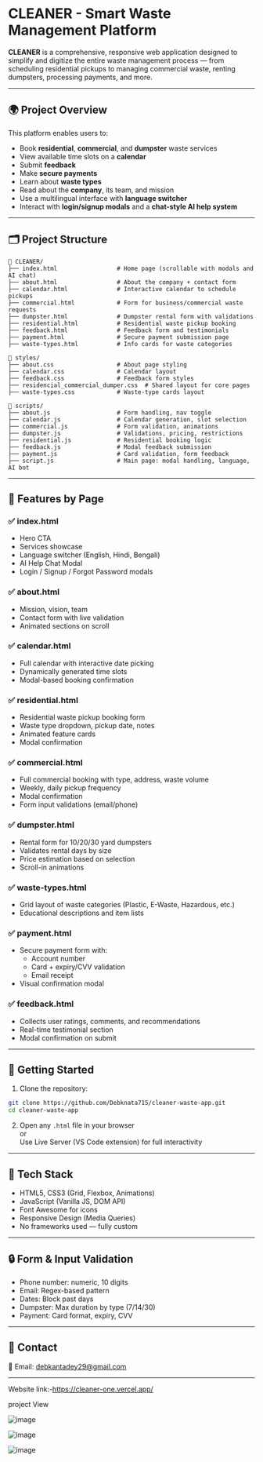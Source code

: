 
# CLEANER - Smart Waste Management Platform

**CLEANER** is a comprehensive, responsive web application designed to simplify and digitize the entire waste management process — from scheduling residential pickups to managing commercial waste, renting dumpsters, processing payments, and more.

---

## 🌍 Project Overview

This platform enables users to:
- Book **residential**, **commercial**, and **dumpster** waste services
- View available time slots on a **calendar**
- Submit **feedback**
- Make **secure payments**
- Learn about **waste types**
- Read about the **company**, its team, and mission
- Use a multilingual interface with **language switcher**
- Interact with **login/signup modals** and a **chat-style AI help system**

---

## 🗂️ Project Structure

```
📁 CLEANER/
├── index.html                 # Home page (scrollable with modals and AI chat)
├── about.html                 # About the company + contact form
├── calendar.html              # Interactive calendar to schedule pickups
├── commercial.html            # Form for business/commercial waste requests
├── dumpster.html              # Dumpster rental form with validations
├── residential.html           # Residential waste pickup booking
├── feedback.html              # Feedback form and testimonials
├── payment.html               # Secure payment submission page
├── waste-types.html           # Info cards for waste categories

📁 styles/
├── about.css                  # About page styling
├── calendar.css               # Calendar layout
├── feedback.css               # Feedback form styles
├── residencial_commercial_dumper.css  # Shared layout for core pages
├── waste-types.css            # Waste-type cards layout

📁 scripts/
├── about.js                   # Form handling, nav toggle
├── calendar.js                # Calendar generation, slot selection
├── commercial.js              # Form validation, animations
├── dumpster.js                # Validations, pricing, restrictions
├── residential.js             # Residential booking logic
├── feedback.js                # Modal feedback submission
├── payment.js                 # Card validation, form feedback
├── script.js                  # Main page: modal handling, language, AI bot
```

---

## 🔑 Features by Page

### ✅ **index.html**
- Hero CTA
- Services showcase
- Language switcher (English, Hindi, Bengali)
- AI Help Chat Modal
- Login / Signup / Forgot Password modals

### ✅ **about.html**
- Mission, vision, team
- Contact form with live validation
- Animated sections on scroll

### ✅ **calendar.html**
- Full calendar with interactive date picking
- Dynamically generated time slots
- Modal-based booking confirmation

### ✅ **residential.html**
- Residential waste pickup booking form
- Waste type dropdown, pickup date, notes
- Animated feature cards
- Modal confirmation

### ✅ **commercial.html**
- Full commercial booking with type, address, waste volume
- Weekly, daily pickup frequency
- Modal confirmation
- Form input validations (email/phone)

### ✅ **dumpster.html**
- Rental form for 10/20/30 yard dumpsters
- Validates rental days by size
- Price estimation based on selection
- Scroll-in animations

### ✅ **waste-types.html**
- Grid layout of waste categories (Plastic, E-Waste, Hazardous, etc.)
- Educational descriptions and item lists

### ✅ **payment.html**
- Secure payment form with:
  - Account number
  - Card + expiry/CVV validation
  - Email receipt
- Visual confirmation modal

### ✅ **feedback.html**
- Collects user ratings, comments, and recommendations
- Real-time testimonial section
- Modal confirmation on submit

---

## 🚀 Getting Started

1. Clone the repository:
```bash
git clone https://github.com/Debknata715/cleaner-waste-app.git
cd cleaner-waste-app
```

2. Open any `.html` file in your browser  
or  
Use Live Server (VS Code extension) for full interactivity

---

## 🧠 Tech Stack

- HTML5, CSS3 (Grid, Flexbox, Animations)
- JavaScript (Vanilla JS, DOM API)
- Font Awesome for icons
- Responsive Design (Media Queries)
- No frameworks used — fully custom

---

## 🔒 Form & Input Validation

- Phone number: numeric, 10 digits
- Email: Regex-based pattern
- Dates: Block past days
- Dumpster: Max duration by type (7/14/30)
- Payment: Card format, expiry, CVV

---

## 💬 Contact

📧 Email: debkantadey29@gmail.com  


---

Website link:-https://cleaner-one.vercel.app/



project View 

![image](https://github.com/user-attachments/assets/216771b9-4b3e-4cbf-b33a-233c695a844b)

![image](https://github.com/user-attachments/assets/a64085d3-08bc-4da6-842c-a9b6703d87d8)


![image](https://github.com/user-attachments/assets/0028b095-4029-43e2-a924-dd7dff4820bd)





